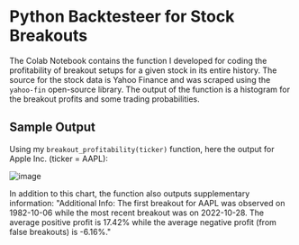 # Python Backtesteer for Stock Breakouts
The Colab Notebook contains the function I developed for coding the profitability of breakout setups for a given stock in its entire history. The source for the stock data is Yahoo Finance and was scraped using the `yahoo-fin` open-source library. The output of the function is a histogram for the breakout profits and some trading probabilities. 

## Sample Output
Using my `breakout_profitability(ticker)` function, here the output for Apple Inc. (ticker = AAPL):

![image](https://github.com/marvin-rubia/Stock-Breakouts-Backtester/assets/140475770/1641ce40-5e1c-479e-94da-36db5122faa4)

In addition to this chart, the function also outputs supplementary information:
"Additional Info: The first breakout for AAPL was observed on 1982-10-06 while the most recent breakout was on 2022-10-28. The average positive profit is 17.42% while the average negative profit (from false breakouts) is -6.16%."
